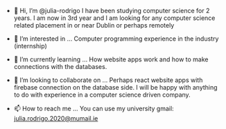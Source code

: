 - 👋 Hi, I’m @julia-rodrigo
     I have been studying computer science for 2 years.
     I am now in 3rd year and I am looking for 
     any computer science related placement in or near Dublin 
     or perhaps remotely

- 👀 I’m interested in ... 
     Computer programming experience in the industry (internship) 

- 🌱 I’m currently learning ... 
     How website apps work and how to make connections with the databases. 

- 💞️ I’m looking to collaborate on ... 
     Perhaps react website apps with firebase connection on the database side. 
     I will be happy with anything to do with experience in a computer science driven company. 

- 📫 How to reach me ...
     You can use my university gmail: julia.rodrigo.2020@mumail.ie 

<!---
julia-rodrigo/julia-rodrigo is a ✨ special ✨ repository because its `README.md` (this file) appears on your GitHub profile.
You can click the Preview link to take a look at your changes.
--->
